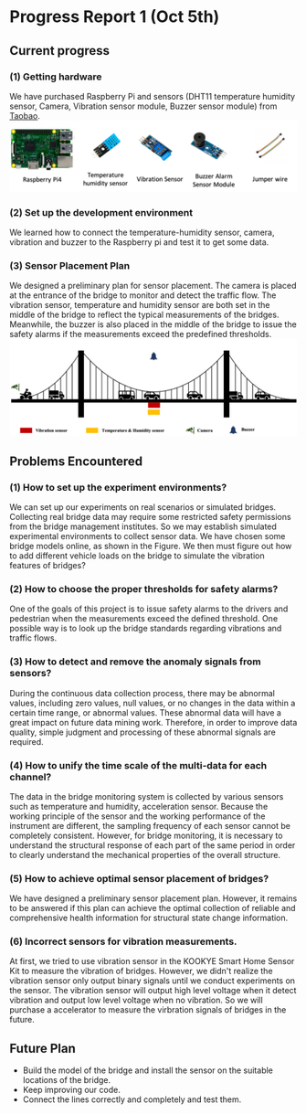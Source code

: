 # Progress Report 1 (Oct 5th)


## Current progress

### (1) Getting hardware
We have purchased Raspberry Pi and sensors (DHT11 temperature humidity sensor, Camera, Vibration sensor module, Buzzer sensor module) from [Taobao](https://www.taobao.com/).
![image](https://github.com/xiongrxchn/IntelBri.github.io/blob/gh-pages/Images/Sensors.png)

### (2) Set up the development environment
We learned how to connect the temperature-humidity sensor, camera, vibration and buzzer to the Raspberry pi and test it to get some data.

### (3) Sensor Placement Plan
We designed a preliminary plan for sensor placement. The camera is placed at the entrance of the bridge to monitor and detect the traffic flow. The vibration sensor, temperature and humidity sensor are both set in the middle of the bridge to reflect the typical measurements of the bridges. Meanwhile, the buzzer is also placed in the middle of the bridge to issue the safety alarms if the measurements exceed the predefined thresholds.
![image](https://github.com/xiongrxchn/IntelBri.github.io/blob/gh-pages/Images/Sensor_pla.png)

## Problems Encountered

### (1) How to set up the experiment environments?
We can set up our experiments on real scenarios or simulated bridges. Collecting real bridge data may require some restricted safety permissions from the bridge management institutes. So we may establish simulated experimental environments to collect sensor data. We have chosen some bridge models online, as shown in the Figure. We then must figure out how to add different vehicle loads on the bridge to simulate the vibration features of bridges?

### (2) How to choose the proper thresholds for safety alarms?
One of the goals of this project is to issue safety alarms to the drivers and pedestrian when the measurements exceed the defined threshold. One possible way is to look up the bridge standards regarding vibrations and traffic flows.

### (3) How to detect and remove the anomaly signals from sensors?
During the continuous data collection process, there may be abnormal values, including zero values, null values, or no changes in the data within a certain time range, or abnormal values. These abnormal data will have a great impact on future data mining work. Therefore, in order to improve data quality, simple judgment and processing of these abnormal signals are required.

### (4) How to unify the time scale of the multi-data for each channel?
The data in the bridge monitoring system is collected by various sensors such as temperature and humidity, acceleration sensor. Because the working principle of the sensor and the working performance of the instrument are different, the sampling frequency of each sensor cannot be completely consistent. However, for bridge monitoring, it is necessary to understand the structural response of each part of the same period in order to clearly understand the mechanical properties of the overall structure.

### (5) How to achieve optimal sensor placement of bridges?
We have designed a preliminary sensor placement plan. However, it remains to be answered if this plan can achieve the optimal collection of reliable and comprehensive health information for structural state change information.

### (6) Incorrect sensors for vibration measurements.
At first, we tried to use vibration sensor in the KOOKYE Smart Home Sensor Kit to measure the vibration of bridges. However, we didn't realize the vibration sensor only output binary signals until we conduct experiments on the sensor. The vibration sensor will output high level voltage when it detect vibration and output low level voltage when no vibration. So we will purchase a accelerator to measure the virbration signals of bridges in the future.

## Future Plan
- Build the model of the bridge and install the sensor on the suitable locations of the bridge.
- Keep improving our code.
- Connect the lines correctly and completely and test them.
